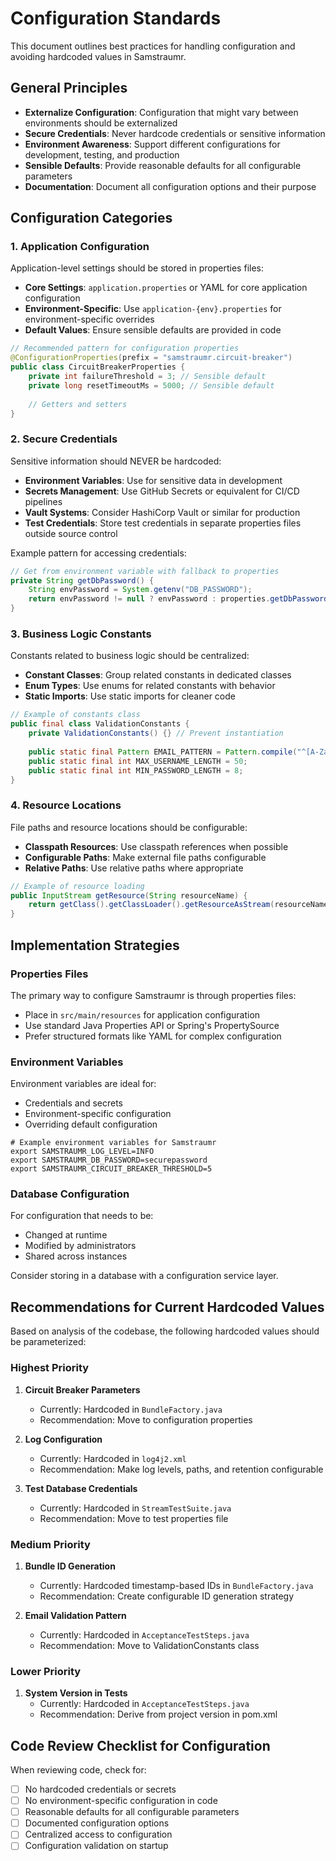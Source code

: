 # Configuration Standards

This document outlines best practices for handling configuration and avoiding hardcoded values in Samstraumr.

## General Principles

- **Externalize Configuration**: Configuration that might vary between environments should be externalized
- **Secure Credentials**: Never hardcode credentials or sensitive information
- **Environment Awareness**: Support different configurations for development, testing, and production
- **Sensible Defaults**: Provide reasonable defaults for all configurable parameters
- **Documentation**: Document all configuration options and their purpose

## Configuration Categories

### 1. Application Configuration

Application-level settings should be stored in properties files:

- **Core Settings**: `application.properties` or YAML for core application configuration
- **Environment-Specific**: Use `application-{env}.properties` for environment-specific overrides
- **Default Values**: Ensure sensible defaults are provided in code

```java
// Recommended pattern for configuration properties
@ConfigurationProperties(prefix = "samstraumr.circuit-breaker")
public class CircuitBreakerProperties {
    private int failureThreshold = 3; // Sensible default
    private long resetTimeoutMs = 5000; // Sensible default
    
    // Getters and setters
}
```

### 2. Secure Credentials

Sensitive information should NEVER be hardcoded:

- **Environment Variables**: Use for sensitive data in development
- **Secrets Management**: Use GitHub Secrets or equivalent for CI/CD pipelines
- **Vault Systems**: Consider HashiCorp Vault or similar for production
- **Test Credentials**: Store test credentials in separate properties files outside source control

Example pattern for accessing credentials:
```java
// Get from environment variable with fallback to properties
private String getDbPassword() {
    String envPassword = System.getenv("DB_PASSWORD");
    return envPassword != null ? envPassword : properties.getDbPassword();
}
```

### 3. Business Logic Constants

Constants related to business logic should be centralized:

- **Constant Classes**: Group related constants in dedicated classes
- **Enum Types**: Use enums for related constants with behavior
- **Static Imports**: Use static imports for cleaner code

```java
// Example of constants class
public final class ValidationConstants {
    private ValidationConstants() {} // Prevent instantiation
    
    public static final Pattern EMAIL_PATTERN = Pattern.compile("^[A-Za-z0-9+_.-]+@(.+)$");
    public static final int MAX_USERNAME_LENGTH = 50;
    public static final int MIN_PASSWORD_LENGTH = 8;
}
```

### 4. Resource Locations

File paths and resource locations should be configurable:

- **Classpath Resources**: Use classpath references when possible
- **Configurable Paths**: Make external file paths configurable
- **Relative Paths**: Use relative paths where appropriate

```java
// Example of resource loading
public InputStream getResource(String resourceName) {
    return getClass().getClassLoader().getResourceAsStream(resourceName);
}
```

## Implementation Strategies

### Properties Files

The primary way to configure Samstraumr is through properties files:

- Place in `src/main/resources` for application configuration
- Use standard Java Properties API or Spring's PropertySource
- Prefer structured formats like YAML for complex configuration

### Environment Variables

Environment variables are ideal for:

- Credentials and secrets
- Environment-specific configuration
- Overriding default configuration

```
# Example environment variables for Samstraumr
export SAMSTRAUMR_LOG_LEVEL=INFO
export SAMSTRAUMR_DB_PASSWORD=securepassword
export SAMSTRAUMR_CIRCUIT_BREAKER_THRESHOLD=5
```

### Database Configuration

For configuration that needs to be:
- Changed at runtime
- Modified by administrators
- Shared across instances

Consider storing in a database with a configuration service layer.

## Recommendations for Current Hardcoded Values

Based on analysis of the codebase, the following hardcoded values should be parameterized:

### Highest Priority

1. **Circuit Breaker Parameters**
   - Currently: Hardcoded in `BundleFactory.java`
   - Recommendation: Move to configuration properties

2. **Log Configuration**
   - Currently: Hardcoded in `log4j2.xml`
   - Recommendation: Make log levels, paths, and retention configurable

3. **Test Database Credentials**
   - Currently: Hardcoded in `StreamTestSuite.java`
   - Recommendation: Move to test properties file

### Medium Priority

1. **Bundle ID Generation**
   - Currently: Hardcoded timestamp-based IDs in `BundleFactory.java`
   - Recommendation: Create configurable ID generation strategy

2. **Email Validation Pattern**
   - Currently: Hardcoded in `AcceptanceTestSteps.java`
   - Recommendation: Move to ValidationConstants class

### Lower Priority

1. **System Version in Tests**
   - Currently: Hardcoded in `AcceptanceTestSteps.java`
   - Recommendation: Derive from project version in pom.xml

## Code Review Checklist for Configuration

When reviewing code, check for:

- [ ] No hardcoded credentials or secrets
- [ ] No environment-specific configuration in code
- [ ] Reasonable defaults for all configurable parameters
- [ ] Documented configuration options
- [ ] Centralized access to configuration
- [ ] Configuration validation on startup
